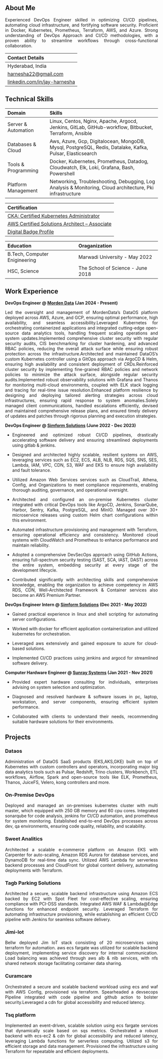 ## About Me

<p align="justify">
Experienced DevOps Engineer skilled in optimizing CI/CD pipelines, automating cloud infrastructure, and fortifying software security. Proficient in Docker, Kubernetes, Prometheus, Terraform, AWS, and Azure. Strong understanding of DevOps Approach and CI/CD methodologies, with a proven ability to streamline workflows through cross-functional collaboration.
</p>

| Contact Details |
|:--------|
| Hyderabad, India |
| [harnesha22@gmail.com](harnesha22@gmail.com) |
| [linkedin.com/in/jay-harnesha](https://www.linkedin.com/in/jay-harnesha) |

## Technical Skills

| Domain | Skills |
|:--------|:--------|
| Server & Automation | Linux, Centos, Nginx, Apache, Argocd, Jenkins, GitLab, GitHub-workflow, Bitbucket, Terraform, Ansible |
| Databases & Cloud | Aws, Azure, Gcp, Digitalocean, MongoDB, Mysql, PostgreSQL, Redis, Datalake, Kafka, Pulsar, Elasticsearch |
| Tools & Programming | Docker, Kubernetes, Prometheus, Datadog, Cloudwatch, Elk, Loki, Grafana, Bash, Powershell |
| Platform Management | Networking, Troubleshooting, Debugging, Log Analysis & Monitoring, Cloud architecture, Pki infrastructure |

| Certification |
|:--------|
| [CKA: Certified Kubernetes Administrator](https://www.credly.com/badges/34cc07ba-975f-4451-a81d-bd2efa0ba603/public_url) |
| [AWS Certified Solutions Architect – Associate](https://www.credly.com/badges/bc4024ce-a0f5-4665-b22a-8dc9d234a2fa/public_url) |
| [Digital Badge Profile]([https://www.credly.com/badges/bc4024ce-a0f5-4665-b22a-8dc9d234a2fa/public_url](https://www.credly.com/users/jay_harnesha)) |

| Education | Oraganization |
|:--------|:--------|
| B.Tech, Computer Enigineering | Marwadi University - May 2022	|
| HSC, Science | The School of Science - June 2018 |

## Work Experience
**DevOps Engineer @ [Morden Data](https://themoderndatacompany.com) (Jan 2024 - Present)**
<p align="justify"> Led the oversight and management of MordenData’s DataOS platform deployed across AWS, Azure, and GCP, ensuring optimal performance, high availability, and seamless accessibility.Leveraged Kubernetes for orchestrating containerized applications and integrated cutting-edge open-source data analytics tools, handling frequent scaling operations and system updates.Implemented comprehensive cluster security with regular security audits, CIS benchmarking for cluster hardening, and advanced RBAC policies, reducing the overall attack surface while ensuring robust protection across the infrastructure.Architected and maintained DataOS’s custom Kubernetes controller using a GitOps approach via ArgoCD & Helm, ensuring high availability and consistent deployment of CRDs.Reinforced cluster security by implementing fine-grained RBAC policies and network policies to minimize the attack surface, alongside regular security audits.Implemented robust observability solutions with Grafana and Thanos for monitoring multi-cloud environments, coupled with ELK stack logging and tracing for real-time issue resolution.Enhanced platform resilience by designing and deploying tailored alerting strategies across cloud infrastructures, ensuring rapid response to system anomalies.Solely managed client communications, handled escalations efficiently, devised and maintained comprehensive release plans, and ensured timely delivery of updates and patches through rigorous planning and execution strategies. </p>


**DevOps Engineer @ [Simform Solutions](https://www.simform.com) (June 2022 - Dec 2023)**
- <p align="justify"> Engineered and optimized robust CI/CD pipelines, drastically accelerating software delivery and ensuring streamlined deployments using gitlab & jenkins. </p>
- <p align="justify"> Designed and architected highly scalable, resilient systems on AWS, leveraging services such as EC2, ECS, ALB, NLB, RDS, SQS, SNS, SES, Lambda, IAM, VPC, CDN, S3, WAF and EKS to ensure high availability and fault tolerance. </p>
- <p align="justify"> Utilized Amazon Web Services services such as CloudTrail, Athena, Config, and Organizations to meet compliance requirements, enabling thorough auditing, governance, and operational oversight. </p>
- <p align="justify"> Architected and configured an on-premise Kubernetes cluster integrated with critical DevOps tools like ArgoCD, Jenkins, SonarQube, Harbor, Sentry, Kafka, PostgreSQL, and MinIO. Managed over 30+ microservice releases using custom Helm chart configurations within this environment. </p>
- <p align="justify"> Automated infrastructure provisioning and management with Terraform, ensuring operational efficiency and consistency. Monitored cloud systems with CloudWatch and Prometheus to enhance performance and maintain reliability. </p>
- <p align="justify"> Adopted a comprehensive DevSecOps approach using GitHub Actions, ensuring full-spectrum security testing (SAST, SCA, IAST, DAST) across the entire system, embedding security at every stage of the development lifecycle. </p>
- <p align="justify"> Contributed significantly with architecting skills and comprehensive knowledge, enabling the organization to achieve competency in AWS RDS, CDN, Well-Architected Framework & Container services also become an AWS Premium Partner. </p>


**DevOps Engineer Intern @ [Simform Solutions](https://www.simform.com) (Dec 2021 - May 2022)**
- <p align="justify"> Gained practical experience in linux and shell scripting for automating server configurations. </p>
- <p align="justify"> Worked with docker for efficient application containerization and utilized kubernetes for orchestration. </p>
- <p align="justify"> Leveraged aws extensively and gained exposure to azure for cloud-based solutions. </p>
- <p align="justify"> Implemented CI/CD practices using jenkins and argocd for streamlined software delivery. </p>

**Computer Hardware Engineer @ [Sunray Systems](https://www.sunraysystems.in) (Jan 2021 - Nov 2021)**
- <p align="justify"> Provided expert hardware consulting for individuals, enterprises advising on system selection and optimization. </p>
- <p align="justify"> Diagnosed and resolved hardware & software issues in pc, laptop, workstation, and server components, ensuring efficient system performance. </p>
- <p align="justify"> Collaborated with clients to understand their needs, recommending suitable hardware solutions for their environments. </p>

## Projects

### Dataos
<p align="justify">
Administration of DataOS SaaS products (EKS,AKS,GKE) built on top of Kubernetes with custom controllers and operators, incorporating major big data analytics tools such as Pulsar, Redshift, Trino clusters, Workbench, ETL workflows, Airflow, Spark and open-source tools like ELK, Prometheus, Thanos, JuiceFS, Velero, kong controllers and more.
</p>  

### On-Premise DevOps
<p align="justify">
Deployed and managed an on-premises kubernetes cluster with multi master, which equipped with 250 GB memory and 60 cpu cores. Integrated sonarqube for code analysis, jenkins for CI/CD automation, and prometheus for system monitoring. Established end-to-end DevOps processes across dev, qa environments, ensuring code quality, reliability, and scalability.
</p>

### Sweet Analitics
<p align="justify">
Architected a scalable e-commerce platform on Amazon EKS with Carpenter for auto-scaling, Amazon RDS Aurora for database services, and DynamoDB for real-time data sync. Utilized AWS Lambda for serverless backend processes and CloudFront for global content delivery, automating deployments with Terraform.
</p>

### Tagb Parking Solutions
<p align="justify">
Architected a secure, scalable backend infrastructure using Amazon ECS backed by EC2 with Spot Fleet for cost-effective scaling, ensuring compliance with PCI-DSS standards. Integrated AWS WAF & Lambda@Edge functions for enhanced endpoint security. Leveraged Terraform for automating infrastructure provisioning, while establishing an efficient CI/CD pipeline with Jenkins for seamless software delivery.
</p>

### Jimi-Iot
<p align="justify">
Bellw deployed Jim IoT stack consisting of 20 microservices using terraform for automation. aws ecs fargate was utilized for scalable backend deployment, implementing service discovery for internal communication. Load balancing was achieved through aws alb & nlb services, with nfs shared network storage facilitating container data sharing.
</p>

### Curamcare
<p align="justify">
Orchestrated a secure and scalable backend workload using ecs and waf with AWS Config, provisioned via terraform. Spearheaded a devsecops Pipeline integrated with code pipeline and github action to bolster security.Leveraged a cdn for global accessibility and reduced latency.
</p>

### Tsq platform
<p align="justify">
Implemented an event-driven, scalable solution using ecs fargate services that dynamically scale based on sqs metrics. Orchestrated a robust backend with ecs-ec2 & cdn for global accessibility and reduced latency, leveraging Lambda functions for serverless computing. Utilized s3 for efficient storage and data management. Provisioned the infrastructure using Terraform for repeatable and efficient deployments.
</p>
